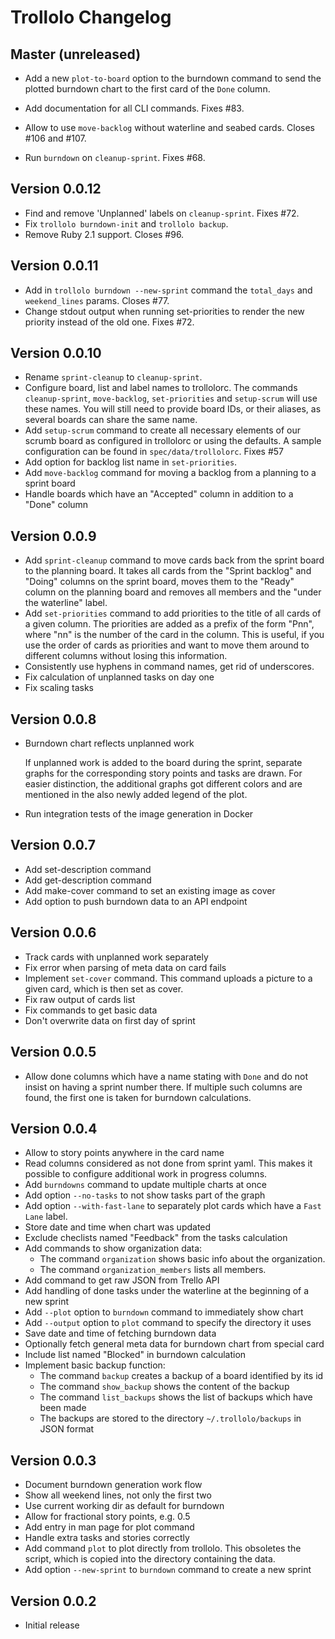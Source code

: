 # Trollolo Changelog

## Master (unreleased)

* Add a new `plot-to-board` option to the burndown command to send the plotted
  burndown chart to the first card of the `Done` column.
* Add documentation for all CLI commands. Fixes #83.
* Allow to use `move-backlog` without waterline and seabed cards.
  Closes #106 and #107.

* Run `burndown` on `cleanup-sprint`. Fixes #68. 

## Version 0.0.12

* Find and remove 'Unplanned' labels on `cleanup-sprint`. Fixes #72.
* Fix `trollolo burndown-init` and `trollolo backup`.
* Remove Ruby 2.1 support. Closes #96.

## Version 0.0.11

* Add in `trollolo burndown --new-sprint` command the `total_days` and
  `weekend_lines` params. Closes #77.
* Change stdout output when running set-priorities to render the new priority
  instead of the old one. Fixes #72.

## Version 0.0.10

* Rename `sprint-cleanup` to `cleanup-sprint`.
* Configure board, list and label names to trollolorc. The commands
  `cleanup-sprint`, `move-backlog`, `set-priorities` and `setup-scrum` will use
  these names. You will still need to provide board IDs, or their aliases, as
  several boards can share the same name.
* Add `setup-scrum` command to create all necessary elements of our scrumb board
  as configured in trollolorc or using the defaults. A sample configuration can
  be found in `spec/data/trollolorc`. Fixes #57
* Add option for backlog list name in `set-priorities`.
* Add `move-backlog` command for moving a backlog from a planning to a sprint board
* Handle boards which have an "Accepted" column in addition to a "Done" column

## Version 0.0.9

* Add `sprint-cleanup` command to move cards back from the sprint board to the
  planning board. It takes all cards from the "Sprint backlog" and "Doing"
  columns on the sprint board, moves them to the "Ready" column on the planning
  board and removes all members and the "under the waterline" label.
* Add `set-priorities` command to add priorities to the title of all cards of a
  given column. The priorities are added as a prefix of the form "Pnn", where
  "nn" is the number of the card in the column. This is useful, if you use the
  order of cards as priorities and want to move them around to different columns
  without losing this information.
* Consistently use hyphens in command names, get rid of underscores.
* Fix calculation of unplanned tasks on day one
* Fix scaling tasks

## Version 0.0.8

* Burndown chart reflects unplanned work

  If unplanned work is added to the board during the sprint, separate graphs
  for the corresponding story points and tasks are drawn. For easier
  distinction, the additional graphs got different colors and are mentioned in
  the also newly added legend of the plot.

* Run integration tests of the image generation in Docker

## Version 0.0.7

* Add set-description command
* Add get-description command
* Add make-cover command to set an existing image as cover
* Add option to push burndown data to an API endpoint

## Version 0.0.6

* Track cards with unplanned work separately
* Fix error when parsing of meta data on card fails
* Implement `set-cover` command. This command uploads a picture to a given card,
  which is then set as cover.
* Fix raw output of cards list
* Fix commands to get basic data
* Don't overwrite data on first day of sprint

## Version 0.0.5

* Allow done columns which have a name stating with `Done` and do not insist on
  having a sprint number there. If multiple such columns are found, the first
  one is taken for burndown calculations.

## Version 0.0.4

* Allow to story points anywhere in the card name
* Read columns considered as not done from sprint yaml. This makes it possible
  to configure additional work in progress columns.
* Add `burndowns` command to update multiple charts at once
* Add option `--no-tasks` to not show tasks part of the graph
* Add option `--with-fast-lane` to separately plot cards which have a
  `Fast Lane` label.
* Store date and time when chart was updated
* Exclude checlists named "Feedback" from the tasks calculation
* Add commands to show organization data:
    * The command `organization` shows basic info about the organization.
    * The command `organization_members` lists all members.
* Add command to get raw JSON from Trello API
* Add handling of done tasks under the waterline at the beginning of a new
  sprint
* Add `--plot` option to `burndown` command to immediately show chart
* Add `--output` option to `plot` command to specify the directory it uses
* Save date and time of fetching burndown data
* Optionally fetch general meta data for burndown chart from special card
* Include list named "Blocked" in burndown calculation
* Implement basic backup function:
    * The command `backup` creates a backup of a board identified by its id
    * The command `show_backup` shows the content of the backup
    * The command `list_backups` shows the list of backups which have been made
    * The backups are stored to the directory `~/.trollolo/backups` in JSON
      format

## Version 0.0.3

* Document burndown generation work flow
* Show all weekend lines, not only the first two
* Use current working dir as default for burndown
* Allow for fractional story points, e.g. 0.5
* Add entry in man page for plot command
* Handle extra tasks and stories correctly
* Add command `plot` to plot directly from trollolo. This obsoletes the script,
  which is copied into the directory containing the data.
* Add option `--new-sprint` to `burndown` command to create a new sprint

## Version 0.0.2

* Initial release

